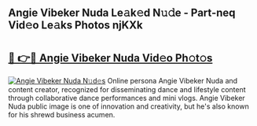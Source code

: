 ## Angie Vibeker Nuda Le𝚊k𝚎d N𝚞𝚍e - Part-neq Vid𝚎o Le𝚊ks Photos njKXk

# <h2><a href="http://fbbkvq.evod.top/?m=Angie+Vibeker+Nuda">🔗 👉🔴 Angie Vibeker Nuda Vid𝚎o Ph𝚘t𝚘s</a></h2>

[![Angie Vibeker Nuda N𝚞d𝚎s](https://i.imgur.com/8V9OHl7.gif)](http://fbbkvq.evod.top/?m=Angie+Vibeker+Nuda)
Online persona Angie Vibeker Nuda and content creator, recognized for disseminating dance and lifestyle content through collaborative dance performances and mini vlogs. Angie Vibeker Nuda public image is one of innovation and creativity, but he's also known for his shrewd business acumen. 
